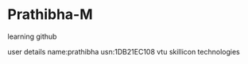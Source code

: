 # Prathibha-M
learning github

user details
name:prathibha
usn:1DB21EC108
vtu
skillicon technologies
